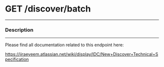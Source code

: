 # GET /discover/batch
***

### Description
***
Please find all documentation related to this endpoint here: 

https://jiraeyeem.atlassian.net/wiki/display/IDC/New+Discover+Technical+Specification
